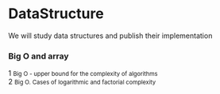 # DataStructure
We will study data structures and publish their implementation
### Big O and array 
1 <small>Big O - upper bound for the complexity of algorithms</small><br>
2 <small>Big O. Cases of logarithmic and factorial complexity</small>

